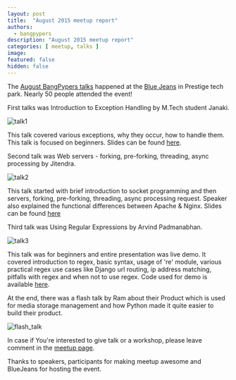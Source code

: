 ```yaml
---
layout: post
title:  "August 2015 meetup report"
authors: 
  - bangpypers
description: "August 2015 meetup report"
categories: [ meetup, talks ]
image:
featured: false
hidden: false
---
```


The [August BangPypers talks](http://www.meetup.com/BangPypers/events/197867222/) happened at the [Blue Jeans](https://bluejeans.com/) in Prestige tech park. Nearly 50 people attended the event!


First talks was Introduction to Exception Handling by M.Tech student Janaki.

![talk1](https://pbs.twimg.com/media/CM_TA9nUkAINq8-.jpg)

This talk covered various exceptions, why they occur, how to handle them. This talk is focused on beginners. Slides can be found [here](https://drive.google.com/file/d/0B3vmn780gZJ9ZWNoV3hySzFqeUE/view).


Second talk was Web servers - forking, pre-forking, threading, async processing by Jitendra.

![talk2](https://pbs.twimg.com/media/CM_asKaUkAAIWbh.jpg)

This talk started with brief introduction to socket programming and then servers, forking, pre-forking, threading, async processing request. Speaker also explained the functional differences between Apache & Nginx. Slides can be found [here](https://docs.google.com/presentation/d/15D4VE1d6RjwE0nZNWvwSuHediAGGUbhvCbXqKfV7OV0/edit?usp=sharing)


Third talk was Using Regular Expressions by Arvind Padmanabhan.

![talk3](https://a248.e.akamai.net/f/248/1673/2/photos2.meetupstatic.com/photos/event/5/4/4/d/highres_441141581.jpeg)

This talk was for beginners and entire presentation was live demo. It covered introduction to regex, basic syntax, usage of 're' module, various practical regex use cases like Django url routing, ip address matching, pitfalls with regex and when not to use regex. Code used for demo is available [here](https://gist.github.com/ChillarAnand/7c8a05ca69037accbc9b).


At the end, there was a flash talk by Ram about their Product which is used for media storage management and how Python made it quite easier to build their product.

![flash_talk](https://pbs.twimg.com/media/CM_25m5UkAAgca1.jpg)


In case if You're interested to give talk or a workshop, please leave comment in the [meetup page](http://www.meetup.com/BangPypers/).

Thanks to speakers, participants for making meetup awesome and BlueJeans for hosting the event.

